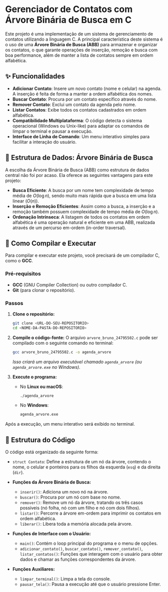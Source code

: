 

# Gerenciador de Contatos com Árvore Binária de Busca em C

Este projeto é uma implementação de um sistema de gerenciamento de contatos utilizando a linguagem C. A principal característica deste sistema é o uso de uma **Árvore Binária de Busca (ABB)** para armazenar e organizar os contatos, o que garante operações de inserção, remoção e busca com boa performance, além de manter a lista de contatos sempre em ordem alfabética.

## ✨ Funcionalidades

* **Adicionar Contato**: Insere um novo contato (nome e celular) na agenda. A inserção é feita de forma a manter a ordem alfabética dos nomes.
* **Buscar Contato**: Procura por um contato específico através do nome.
* **Remover Contato**: Exclui um contato da agenda pelo nome.
* **Listar Contatos**: Exibe todos os contatos cadastrados em ordem alfabética.
* **Compatibilidade Multiplataforma**: O código detecta o sistema operacional (Windows ou Unix-like) para adaptar os comandos de limpar o terminal e pausar a execução.
* **Interface de Linha de Comando**: Um menu interativo simples para facilitar a interação do usuário.

## 🌳 Estrutura de Dados: Árvore Binária de Busca

A escolha da Árvore Binária de Busca (ABB) como estrutura de dados central não foi por acaso. Ela oferece as seguintes vantagens para este projeto:

-   **Busca Eficiente**: A busca por um nome tem complexidade de tempo média de $O(\log n)$, sendo muito mais rápida que a busca em uma lista linear ($O(n)$).
-   **Inserção e Remoção Eficientes**: Assim como a busca, a inserção e a remoção também possuem complexidade de tempo média de $O(\log n)$.
-   **Ordenação Intrínseca**: A listagem de todos os contatos em ordem alfabética é uma operação natural e eficiente em uma ABB, realizada através de um percurso em-ordem (in-order traversal).

## 🚀 Como Compilar e Executar

Para compilar e executar este projeto, você precisará de um compilador C, como o **GCC**.

### Pré-requisitos

-   **GCC** (GNU Compiler Collection) ou outro compilador C.
-   **Git** (para clonar o repositório).

### Passos

1.  **Clone o repositório:**
    ```bash
    git clone <URL-DO-SEU-REPOSITORIO>
    cd <NOME-DA-PASTA-DO-REPOSITORIO>
    ```

2.  **Compile o código-fonte:**
    O arquivo `arvore_bruno_24795502.c` pode ser compilado com o seguinte comando no terminal:
    ```bash
    gcc arvore_bruno_24795502.c -o agenda_arvore
    ```
    *Isso criará um arquivo executável chamado `agenda_arvore` (ou `agenda_arvore.exe` no Windows).*

3.  **Execute o programa:**
    -   No **Linux ou macOS**:
        ```bash
        ./agenda_arvore
        ```
    -   No **Windows**:
        ```bash
        agenda_arvore.exe
        ```

Após a execução, um menu interativo será exibido no terminal.

## 🔧 Estrutura do Código

O código está organizado da seguinte forma:

-   `struct Contato`: Define a estrutura de um nó da árvore, contendo o nome, o celular e ponteiros para os filhos da esquerda (`esq`) e da direita (`dir`).

-   **Funções da Árvore Binária de Busca:**
    -   `inserir()`: Adiciona um novo nó na árvore.
    -   `buscar()`: Procura por um nó com base no nome.
    -   `remover()`: Remove um nó da árvore, tratando os três casos possíveis (nó folha, nó com um filho e nó com dois filhos).
    -   `listar()`: Percorre a árvore em-ordem para imprimir os contatos em ordem alfabética.
    -   `liberar()`: Libera toda a memória alocada pela árvore.

-   **Funções de Interface com o Usuário:**
    -   `main()`: Contém o loop principal do programa e o menu de opções.
    -   `adicionar_contato()`, `buscar_contato()`, `remover_contato()`, `listar_contatos()`: Funções que interagem com o usuário para obter dados e chamar as funções correspondentes da árvore.

-   **Funções Auxiliares:**
    -   `limpar_terminal()`: Limpa a tela do console.
    -   `pausar_tela()`: Pausa a execução até que o usuário pressione Enter.
